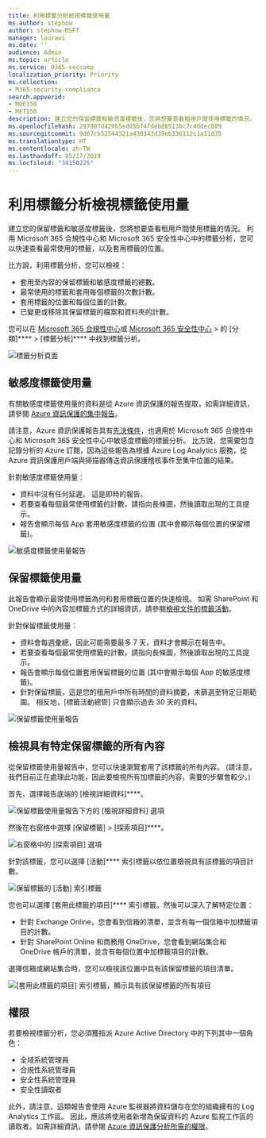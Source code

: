 ```yaml
---
title: 利用標籤分析檢視標籤使用量
ms.author: stephow
author: stephow-MSFT
manager: laurawi
ms.date: ''
audience: Admin
ms.topic: article
ms.service: O365-seccomp
localization_priority: Priority
ms.collection:
- M365-security-compliance
search.appverid:
- MOE150
- MET150
description: 建立您的保留標籤和敏感度標籤後，您將想要查看租用戶間使用標籤的情況。 利用 Microsoft 365 合規性中心和 Microsoft 365 安全性中心中的標籤分析，您可以快速查看最常使用的標籤，以及套用標籤的位置。
ms.openlocfilehash: 297987d420b5ed05bf4fdeb86513bc7c4ddec609
ms.sourcegitcommit: 9d67cb52544321a430343d39eb336112c1a11d35
ms.translationtype: HT
ms.contentlocale: zh-TW
ms.lasthandoff: 05/17/2019
ms.locfileid: "34150225"
---
```

# <a name="view-label-usage-with-label-analytics"></a>利用標籤分析檢視標籤使用量

建立您的保留標籤和敏感度標籤後，您將想要查看租用戶間使用標籤的情況。 利用 Microsoft 365 合規性中心和 Microsoft 365 安全性中心中的標籤分析，您可以快速查看最常使用的標籤，以及套用標籤的位置。

比方說，利用標籤分析，您可以檢視：

- 套用至內容的保留標籤和敏感度標籤的總數。
- 最常使用的標籤和套用每個標籤的次數計數。
- 套用標籤的位置和每個位置的計數。
- 已變更或移除其保留標籤的檔案和資料夾的計數。

您可以在 [Microsoft 365 合規性中心](https://compliance.microsoft.com/labelanalytics)或 [Microsoft 365 安全性中心](https://security.microsoft.com/labelanalytics) > 的 [分類]**** >  [標籤分析]**** 中找到標籤分析。

![標籤分析頁面](media/label-analytics-page.png)

## <a name="sensitivity-label-usage"></a>敏感度標籤使用量

有關敏感度標籤使用量的資料是從 Azure 資訊保護的報告提取，如需詳細資訊，請參閱 [Azure 資訊保護的集中報告](https://docs.microsoft.com/zh-TW/azure/information-protection/reports-aip)。

請注意，Azure 資訊保護報告具有[先決條件](https://docs.microsoft.com/zh-TW/azure/information-protection/reports-aip#prerequisites-for-azure-information-protection-analytics)，也適用於 Microsoft 365 合規性中心和 Microsoft 365 安全性中心中敏感度標籤的標籤分析。 比方說，您需要包含記錄分析的 Azure 訂閱，因為這些報告為根據 Azure Log Analytics 服務，從 Azure 資訊保護用戶端與掃描器傳送資訊保護稽核事件至集中位置的結果。

針對敏感度標籤使用量：

- 資料中沒有任何延遲。 這是即時的報告。
- 若要查看每個最常使用標籤的計數，請指向長條圖，然後讀取出現的工具提示。
- 報告會顯示每個 App 套用敏感度標籤的位置 (其中會顯示每個位置的保留標籤)。

![敏感度標籤使用量報告](media/sensitivity-label-usage-report.png)

## <a name="retention-label-usage"></a>保留標籤使用量

此報告會顯示最常使用標籤為何和套用標籤位置的快速檢視。 如需 SharePoint 和 OneDrive 中的內容加標籤方式的詳細資訊，請參閱[檢視文件的標籤活動](view-label-activity-for-documents.md)。

針對保留標籤使用量：

- 資料會每週彙總，因此可能需要最多 7 天，資料才會顯示在報告中。
- 若要查看每個最常使用標籤的計數，請指向長條圖，然後讀取出現的工具提示。
- 報告會顯示每個位置套用保留標籤的位置 (其中會顯示每個 App 的敏感度標籤)。
- 針對保留標籤，這是您的租用戶中所有時間的資料摘要，未篩選至特定日期範圍。 相反地，[標籤活動總管][](view-label-activity-for-documents.md) 只會顯示過去 30 天的資料。

![保留標籤使用量報告](media/retention-label-usage-report.png)

## <a name="view-all-content-with-a-specific-retention-label"></a>檢視具有特定保留標籤的所有內容

從保留標籤使用量報告中，您可以快速瀏覽套用了該標籤的所有內容。 (請注意，我們目前正在處理此功能，因此要檢視所有加標籤的內容，需要的步驟會較少。)

首先，選擇報告底端的 [檢視詳細資料]****。

![保留標籤使用量報告下方的 [檢視詳細資料] 選項](media/retention-label-usage-view-details.png)

然後在右窗格中選擇 [保留標籤] > [探索項目]****。

![右窗格中的 [探索項目] 選項](media/retention-label-usage-explore-items.png)

針對該標籤，您可以選擇 [活動]**** 索引標籤以依位置檢視具有該標籤的項目計數。

![保留標籤的 [活動] 索引標籤](media/retention-label-usage-activity-tab.png)

您也可以選擇 [套用此標籤的項目]**** 索引標籤。然後可以深入了解特定位置：

- 針對 Exchange Online，您會看到信箱的清單，並含有每一個信箱中加標籤項目的計數。
- 針對 SharePoint Online 和商務用 OneDrive，您會看到網站集合和 OneDrive 帳戶的清單，並含有每個位置中加標籤項目的計數。

選擇信箱或網站集合時，您可以檢視該位置中具有該保留標籤的項目清單。

![[套用此標籤的項目] 索引標籤，顯示具有該保留標籤的所有項目](media/retention-label-usage-content-explorer.png)

## <a name="permissions"></a>權限

若要檢視標籤分析，您必須獲指派 Azure Active Directory 中的下列其中一個角色：

- 全域系統管理員
- 合規性系統管理員
- 安全性系統管理員
- 安全性讀取者

此外，請注意，這類報告會使用 Azure 監視器將資料儲存在您的組織擁有的 Log Analytics 工作區。 因此，應該將使用者新增為保留資料的 Azure 監視工作區的讀取者。如需詳細資訊，請參閱 [Azure 資訊保護分析所需的權限](https://docs.microsoft.com/zh-TW/azure/information-protection/reports-aip#permissions-required-for-azure-information-protection-analytics)。


